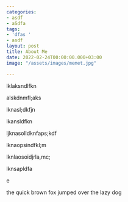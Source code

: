```yaml
---
categories:
- asdf
- aSdfa
tags:
- 'dfas '
- asdf
layout: post
title: About Me
date: 2022-02-24T00:00:00.000+03:00
image: "/assets/images/memet.jpg"

---
```

lklaksndlfkn

alskdnmfl;aks

lknasl;dkfjn

lkansldfkn

ljknasolldknfaps;kdf

lknaopsindfkl;m

lknlaosoidjrla,mc;

lknsapldfa

e

the quick brown fox jumped over the lazy dog